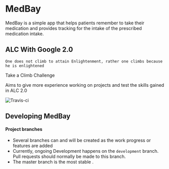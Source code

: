# MedBay
MedBay is a simple app that helps patients remember to take their medication 
and provides tracking for the intake of the prescribed medication intake.

## ALC With Google 2.0

`One does not climb to attain Enlightenment, rather one climbs because he is enlightened`

Take a Climb Challenge

Aims to give more experience working on projects and test the skills gained in ALC 2.0

<!--- ## Build

To build:

```bash
$ https://github.com/clevmania/MedBay.git
$ cd MedBay/
$ ./gradlew build 
``` --->
![Travis-ci](https://travis-ci.org/clevmania/MedBay.svg?branch=master)

## Developing MedBay ##

#### Project branches ####

* Several branches can and will be created as the work progress or features are added
* Currently, ongoing Development happens on the `development` branch. Pull requests should
  normally be made to this branch.
* The master branch is the most stable .
